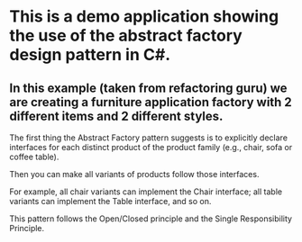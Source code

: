 # This is a demo application showing the use of the abstract factory design pattern in C#.

## In this example (taken from refactoring guru) we are creating a furniture application factory with 2 different items and 2 different styles.

The first thing the Abstract Factory pattern suggests is to explicitly declare interfaces for each distinct product of the product family (e.g., chair, sofa or coffee table).

Then you can make all variants of products follow those interfaces.

For example, all chair variants can implement the Chair interface; all table variants can implement the Table interface, and so on.

This pattern follows the Open/Closed principle and the Single Responsibility Principle.
